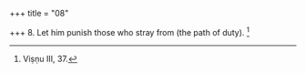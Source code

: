 +++
title = "08"

+++
8. Let him punish those who stray from (the path of duty). [^6] 


[^6]:  Viṣṇu III, 37.

